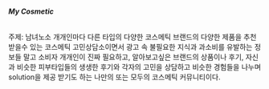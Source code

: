 ###### ***My Cosmetic***
주제: 남녀노소 개개인마다 다른 타입의 다양한 코스메틱 브랜드의 다양한 제품을 추천받을수 있는 코스메틱 고민상담소이면서 광고 속 불필요한 지식과 과소비를 유발하는 정보들 말고 소비자 개개인이 진짜 필요하고, 알아보고싶은 브랜드의 상품이나 후기, 자신과 비슷한 피부타입들의 생생한 후기와 각자의 고민을 상담하고 비슷한 경험들을 나누며 solution을 제공 받기도 하는 나만의 또는 모두의 코스메틱 커뮤니티이다.  

